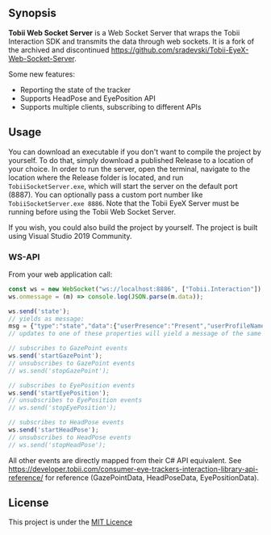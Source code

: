 ## Synopsis

**Tobii Web Socket Server** is a Web Socket Server that wraps the Tobii Interaction SDK and transmits the data through web sockets. It is a fork of the archived and discontinued https://github.com/sradevski/Tobii-EyeX-Web-Socket-Server.

Some new features:
- Reporting the state of the tracker
- Supports HeadPose and EyePosition API
- Supports multiple clients, subscribing to different APIs

## Usage

You can download an executable if you don't want to compile the project by yourself. To do that, simply download a published Release to a location of your choice.
In order to run the server, open the terminal, navigate to the location where the Release folder is located, and run `TobiiSocketServer.exe`, which will start the server on the default port (8887). You can optionally pass a custom port number like `TobiiSocketServer.exe 8886`. Note that the Tobii EyeX Server must be running before using the Tobii Web Socket Server.

If you wish, you could also build the project by yourself. The project is built using Visual Studio 2019 Community.

### WS-API

From your web application call:
```javascript
const ws = new WebSocket("ws://localhost:8886", ["Tobii.Interaction"]);
ws.onmessage = (m) => console.log(JSON.parse(m.data));

ws.send('state');
// yields as message: 
msg = {"type":"state","data":{"userPresence":"Present","userProfileName":"rezreal","eyeTrackingDeviceStatus":"Tracking","gazeTracking":"GazeTracked","screenBounds":{"X":0,"Y":0,"Width":1920,"Height":1080},"displaySize":{"Height":286.875,"Width":509.99999999999994}}}
// updates to one of these properties will yield a message of the same structure.

// subscribes to GazePoint events
ws.send('startGazePoint');
// unsubscribes to GazePoint events
// ws.send('stopGazePoint');

// subscribes to EyePosition events
ws.send('startEyePosition');
// unsubscribes to EyePosition events
// ws.send('stopEyePosition');

// subscribes to HeadPose events
ws.send('startHeadPose');
// unsubscribes to HeadPose events
// ws.send('stopHeadPose');

```
All other events are directly mapped from their C# API equivalent. See https://developer.tobii.com/consumer-eye-trackers-interaction-library-api-reference/ for reference (GazePointData, HeadPoseData, EyePositionData).


## License

This project is under the [MIT Licence](LICENSE)
